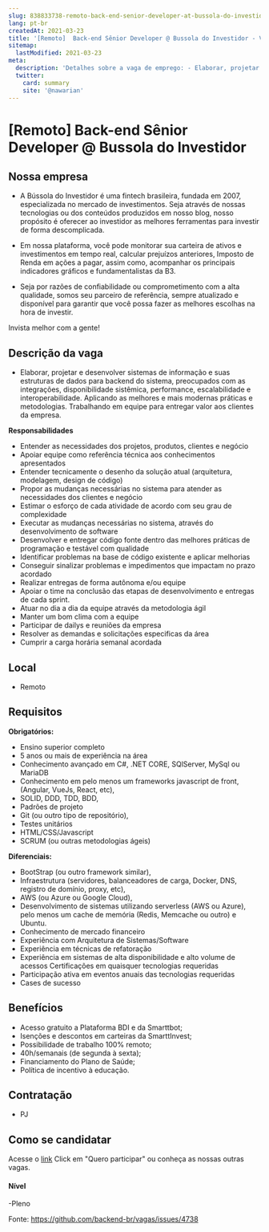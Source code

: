 ```yaml
---
slug: 838833738-remoto-back-end-senior-developer-at-bussola-do-investidor
lang: pt-br
createdAt: 2021-03-23
title: '[Remoto]  Back-end Sênior Developer @ Bussola do Investidor - Vaga de Emprego'
sitemap:
  lastModified: 2021-03-23
meta:
  description: 'Detalhes sobre a vaga de emprego: - Elaborar, projetar e desenvolver sistemas de informação e suas estruturas de dados para backend do sistema, preocupados com as integrações, disponibilidade sistêmica, performance, escalabilidade e interoperabilidade. Aplicando as melhores e mais modernas práticas e metodologias. Trabalhando em equipe para entregar valor aos clientes da empresa. **Responsabilidades** - Entender as necessidades dos projetos, produtos, clientes e negócio - Apoiar equipe como referência técnica aos conhecimentos apresentados - Entender tecnicamente o desenho da solução atual (arquitetura, modelagem, design de código) - Propor as mudanças necessárias no sistema para atender as necessidades dos clientes e negócio - Estimar o esforço de cada atividade de acordo com seu grau de complexidade - Executar as mudanças necessárias no sistema, através do desenvolvimento de software - Desenvolver e entregar código fonte dentro das melhores práticas de programação e testável com qualidade - Identificar problemas na base de código existente e aplicar melhorias - Conseguir sinalizar problemas e impedimentos que impactam no prazo acordado - Realizar entregas de forma autônoma e/ou equipe - Apoiar o time na conclusão das etapas de desenvolvimento e entregas de cada sprint. - Atuar no dia a dia da equipe através da metodologia ágil - Manter um bom clima com a equipe - Participar de dailys e reuniões da empresa - Resolver as demandas e solicitações especificas da área - Cumprir a carga horária semanal acordada'
  twitter:
    card: summary
    site: '@nawarian'
---
```


# [Remoto]  Back-end Sênior Developer @ Bussola do Investidor

## Nossa empresa

- A Bússola do Investidor é uma fintech brasileira, fundada em 2007, especializada no mercado de investimentos. Seja através de nossas tecnologias ou dos conteúdos produzidos em nosso blog, nosso propósito é oferecer ao investidor as melhores ferramentas para investir de forma descomplicada.

- Em nossa plataforma, você pode monitorar sua carteira de ativos e investimentos em tempo real, calcular prejuízos anteriores, Imposto de Renda em ações a pagar, assim como, acompanhar os principais indicadores gráficos e fundamentalistas da B3.

- Seja por razões de confiabilidade ou comprometimento com a alta qualidade, somos seu parceiro de referência, sempre atualizado e disponível para garantir que você possa fazer as melhores escolhas na hora de investir.

Invista melhor com a gente!

## Descrição da vaga

- Elaborar, projetar e desenvolver sistemas de informação e suas estruturas de dados para backend do sistema, preocupados com as integrações, disponibilidade sistêmica, performance, escalabilidade e interoperabilidade. Aplicando as melhores e mais modernas práticas e metodologias. Trabalhando em equipe para entregar valor aos clientes da empresa.

**Responsabilidades**

- Entender as necessidades dos projetos, produtos, clientes e negócio
- Apoiar equipe como referência técnica aos conhecimentos apresentados
- Entender tecnicamente o desenho da solução atual (arquitetura, modelagem, design de código)
- Propor as mudanças necessárias no sistema para atender as necessidades dos clientes e negócio
- Estimar o esforço de cada atividade de acordo com seu grau de complexidade
- Executar as mudanças necessárias no sistema, através do desenvolvimento de software
- Desenvolver e entregar código fonte dentro das melhores práticas de programação e testável com qualidade
- Identificar problemas na base de código existente e aplicar melhorias
- Conseguir sinalizar problemas e impedimentos que impactam no prazo acordado
- Realizar entregas de forma autônoma e/ou equipe
- Apoiar o time na conclusão das etapas de desenvolvimento e entregas de cada sprint.
- Atuar no dia a dia da equipe através da metodologia ágil
- Manter um bom clima com a equipe
- Participar de dailys e reuniões da empresa
- Resolver as demandas e solicitações especificas da área
- Cumprir a carga horária semanal acordada

## Local

- Remoto

## Requisitos

**Obrigatórios:**

- Ensino superior completo
- 5 anos ou mais de experiência na área
- Conhecimento avançado em C#, .NET CORE, SQlServer, MySql ou MariaDB
- Conhecimento em pelo menos um frameworks javascript de front, (Angular, VueJs, React, etc),
- SOLID, DDD, TDD, BDD,
- Padrões de projeto
- Git (ou outro tipo de repositório),
- Testes unitários
- HTML/CSS/Javascript
- SCRUM (ou outras metodologias ágeis)

**Diferenciais:**

- BootStrap (ou outro framework similar),
- Infraestrutura (servidores, balanceadores de carga, Docker, DNS, registro de domínio, proxy, etc),
- AWS (ou Azure ou Google Cloud),
- Desenvolvimento de sistemas utilizando serverless (AWS ou Azure), pelo menos um cache de memória (Redis, Memcache ou outro) e Ubuntu.
- Conhecimento de mercado financeiro
- Experiência com Arquitetura de Sistemas/Software
- Experiência em técnicas de refatoração
- Experiência em sistemas de alta disponibilidade e alto volume de acessos Certificações em quaisquer tecnologias requeridas
- Participação ativa em eventos anuais das tecnologias requeridas
- Cases de sucesso

## Benefícios

- Acesso gratuito a Plataforma BDI e da Smarttbot;
- Isenções e descontos em carteiras da SmarttInvest;
- Possibilidade de trabalho 100% remoto;
- 40h/semanais (de segunda à sexta);
- Financiamento do Plano de Saúde;
- Política de incentivo à educação.

## Contratação

- PJ
 
## Como se candidatar

Acesse o [link](https://vagas.hunterco.com.br/job/60465db00effdf001b6b6746?c=3759)
Click em "Quero participar" ou conheça as nossas outras vagas.

#### Nível

-Pleno


Fonte: https://github.com/backend-br/vagas/issues/4738